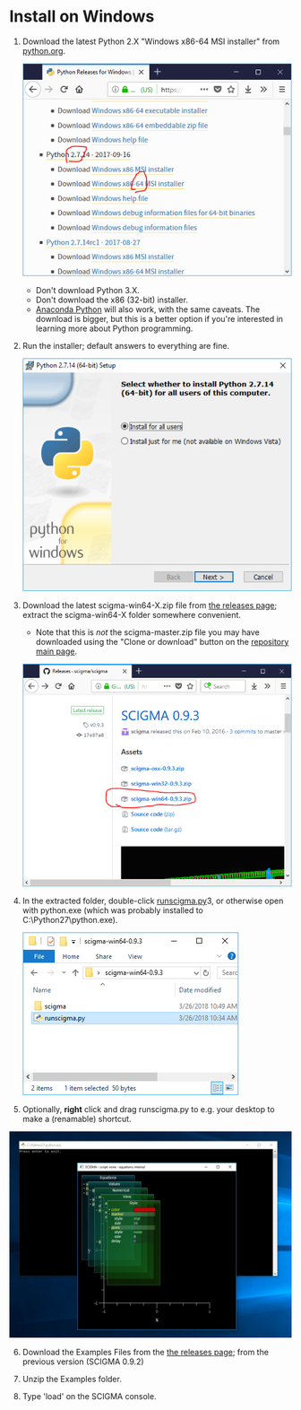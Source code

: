 
# Install on Windows

1. Download the latest Python 2.X "Windows x86-64 MSI installer" from [python.org](https://www.python.org/downloads/windows/).

    ![download python](guideImages/pyorg1.png)
    * Don't download Python 3.X.
    * Don't download the x86 (32-bit) installer.
    * [Anaconda Python](https://www.anaconda.com/download/#windows) will also work, with the same caveats. The download is bigger, but this is a better option if you're interested in learning more about Python programming.

2. Run the installer; default answers to everything are fine.

    ![install python](guideImages/pyorg2.png)

3. Download the latest scigma-win64-X.zip file from [the releases page](https://github.com/scigma/scigma/releases); extract the scigma-win64-X folder somewhere convenient.

    * Note that this is _not_ the scigma-master.zip file you may have downloaded using the "Clone or download" button on the [repository main page](https://github.com/scigma/scigma).

    ![download SCIGMA](guideImages/scigma0.png)

4. In the extracted folder, double-click [runscigma.py](https://raw.githubusercontent.com/scigma/scigma/master/runscigma.py)3, or otherwise open with python.exe (which was probably installed to C:\Python27\python.exe).

    ![run scigma](guideImages/runscigma.png)

5. Optionally, **right** click and drag runscigma.py to e.g. your desktop to make a (renamable) shortcut.


![scigma](guideImages/running.png)

6. Download the Examples Files from the [the releases page](https://github.com/scigma/scigma/releases); from the previous version (SCIGMA 0.9.2)

7. Unzip the Examples folder. 

8. Type 'load' on the SCIGMA console.

